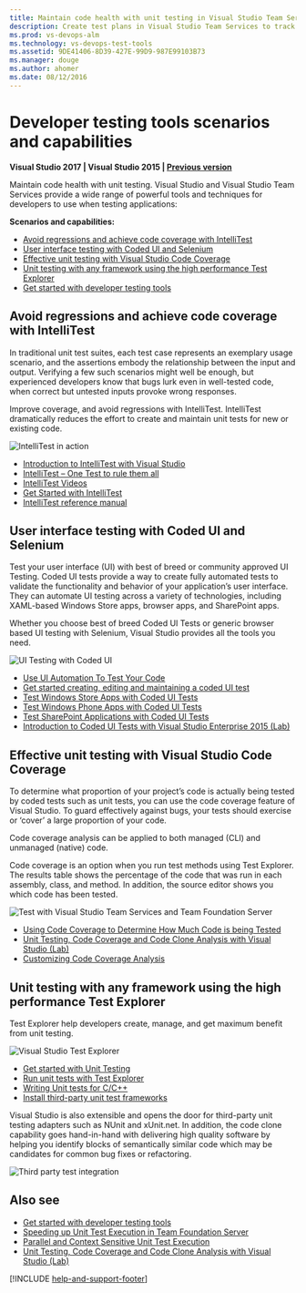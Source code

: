 ```yaml
---
title: Maintain code health with unit testing in Visual Studio Team Services
description: Create test plans in Visual Studio Team Services to track manual tests during sprints or milestones and maintain code health with unit testing 
ms.prod: vs-devops-alm
ms.technology: vs-devops-test-tools
ms.assetid: 9DE41406-8D39-427E-99D9-987E99103B73
ms.manager: douge
ms.author: ahomer
ms.date: 08/12/2016
---
```


# Developer testing tools scenarios and capabilities

**Visual Studio 2017 | Visual Studio 2015 | [Previous version](https://msdn.microsoft.com/library/dd264943%28v=vs.120%29.aspx)**

Maintain code health with unit testing. Visual Studio
and Visual Studio Team Services provide a wide range
of powerful tools and techniques for developers to
use when testing applications:

**Scenarios and capabilities:**

* [Avoid regressions and achieve code coverage with IntelliTest](#intellitest)
* [User interface testing with Coded UI and Selenium](#ui-testing)
* [Effective unit testing with Visual Studio Code Coverage](#unit-testing)
* [Unit testing with any framework using the high performance Test Explorer](#test-explorer)
* [Get started with developer testing tools](getting-started/getting-started-with-developer-testing.md)

<a name="intellitest"></a>
## Avoid regressions and achieve code coverage with IntelliTest

In traditional unit test suites, each test case 
represents an exemplary usage scenario, and the 
assertions embody the relationship between the 
input and output.  Verifying a few such scenarios 
might well be enough, but experienced developers 
know that bugs lurk even in well-tested code, when 
correct but untested inputs provoke wrong responses.

Improve coverage, and avoid regressions with IntelliTest.
IntelliTest dramatically reduces the effort to 
create and maintain unit tests for new or existing 
code. 

![IntelliTest in action](_img/developer-testing/IntelliTest.png)

* [Introduction to IntelliTest with Visual Studio](http://download.microsoft.com/download/6/2/B/62B60ECE-B9DC-4E8A-A97C-EA261BFB935E/Docs/Introduction%20to%20IntelliTest%20with%20Visual%20Studio%20Enterprise%202015.docx)
* [IntelliTest – One Test to rule them all](http://blogs.msdn.com/b/visualstudioalm/archive/2015/07/05/intellitest-one-test-to-rule-them-all.aspx)
* [IntelliTest Videos](https://channel9.msdn.com/Series/Test-Tools-in-Visual-Studio)
* [Get Started with IntelliTest](https://docs.microsoft.com/visualstudio/test/generate-unit-tests-for-your-code-with-intellitest)
* [IntelliTest reference manual](intellitest-manual/index.md)

<a name="ui-testing"></a>
## User interface testing with Coded UI and Selenium

Test your user interface (UI) with best 
of breed or community approved UI Testing.
Coded UI tests provide a way to create fully 
automated tests to validate the functionality and 
behavior of your application’s user interface.
They can automate UI testing across a variety 
of technologies, including XAML-based Windows Store 
apps, browser apps, and SharePoint apps.

Whether you choose best of breed Coded 
UI Tests or generic browser based UI testing with 
Selenium, Visual Studio provides all the tools you 
need. 

![UI Testing with Coded UI](_img/developer-testing/CodedUiTest.png)

* [Use UI Automation To Test Your Code](https://docs.microsoft.com/visualstudio/test/use-ui-automation-to-test-your-code)
* [Get started creating, editing and maintaining a coded UI test](https://docs.microsoft.com/visualstudio/test/walkthrough-creating-editing-and-maintaining-a-coded-ui-test)
* [Test Windows Store Apps with Coded UI Tests](https://docs.microsoft.com/visualstudio/test/test-windows-store-8-1-apps-with-coded-ui-tests)
* [Test Windows Phone Apps with Coded UI Tests](https://docs.microsoft.com/visualstudio/test/test-windows-phone-8-1-apps-with-coded-ui-tests)
* [Test SharePoint Applications with Coded UI Tests](https://docs.microsoft.com/visualstudio/test/testing-sharepoint-2010-applications-with-coded-ui-tests)
* [Introduction to Coded UI Tests with Visual Studio Enterprise 2015 (Lab)](http://download.microsoft.com/download/6/2/B/62B60ECE-B9DC-4E8A-A97C-EA261BFB935E/Docs/Introduction%20to%20Coded%20UI%20Tests%20with%20Visual%20Studio%20Enterprise%202015.docx)

<a name="unit-testing"></a>
## Effective unit testing with Visual Studio Code Coverage

To determine what proportion of your project’s code 
is actually being tested by coded tests such as unit
tests, you can use the code coverage feature of 
Visual Studio. To guard effectively against bugs, 
your tests should exercise or ‘cover’ a large 
proportion of your code.

Code coverage analysis can be applied to both 
managed (CLI) and unmanaged (native) code.

Code coverage is an option when you run test 
methods using Test Explorer. The results table 
shows the percentage of the code that was run in 
each assembly, class, and method. In addition, the 
source editor shows you which code has been tested.

![Test with Visual Studio Team Services and Team Foundation Server](_img/developer-testing/CodeCoverage.png)

* [Using Code Coverage to Determine How Much Code is being Tested](https://docs.microsoft.com/visualstudio/test/using-code-coverage-to-determine-how-much-code-is-being-tested)
* [Unit Testing, Code Coverage and Code Clone Analysis with Visual Studio (Lab)](http://download.microsoft.com/download/6/2/B/62B60ECE-B9DC-4E8A-A97C-EA261BFB935E/Docs/Unit%20Testing,%20Code%20Coverage%20and%20Code%20Clone%20Analysis%20with%20Visual%20Studio%202015.docx)
* [Customizing Code Coverage Analysis](https://docs.microsoft.com/visualstudio/test/customizing-code-coverage-analysis)

<a name="test-explorer"></a>
## Unit testing with any framework using the high performance Test Explorer

Test Explorer help developers create, manage, and get maximum 
benefit from unit testing.

![Visual Studio Test Explorer](_img/developer-testing/TestExplorer.png)

* [Get started with Unit Testing](https://docs.microsoft.com/visualstudio/test/unit-test-your-code)
* [Run unit tests with Test Explorer](https://docs.microsoft.com/visualstudio/test/run-unit-tests-with-test-explorer)
* [Writing Unit tests for C/C++](https://docs.microsoft.com/visualstudio/test/writing-unit-tests-for-c-cpp-with-the-microsoft-unit-testing-framework-for-cpp)
* [Install third-party unit test frameworks](https://docs.microsoft.com/visualstudio/test/install-third-party-unit-test-frameworks)

Visual Studio is also extensible and opens the door for 
third-party unit testing adapters such as NUnit 
and xUnit.net. In addition, the code clone 
capability goes hand-in-hand with delivering high quality 
software by helping you identify blocks of 
semantically similar code which may be candidates 
for common bug fixes or refactoring.

![Third party test integration](_img/developer-testing/ThirdParty.png)

## Also see

* [Get started with developer testing tools](getting-started/getting-started-with-developer-testing.md)
* [Speeding up Unit Test Execution in Team Foundation Server](http://blogs.msdn.com/b/visualstudioalm/archive/2015/07/30/speeding-up-test-execution-in-tfs.aspx)
* [Parallel and Context Sensitive Unit Test Execution](https://blogs.msdn.microsoft.com/visualstudioalm/2016/02/08/parallel-and-context-sensitive-test-execution-with-visual-studio-2015-update-1/)
* [Unit Testing, Code Coverage and Code Clone Analysis with Visual Studio (Lab)](http://download.microsoft.com/download/6/2/B/62B60ECE-B9DC-4E8A-A97C-EA261BFB935E/Docs/Unit%20Testing,%20Code%20Coverage%20and%20Code%20Clone%20Analysis%20with%20Visual%20Studio%202015.docx)

[!INCLUDE [help-and-support-footer](../_shared/help-and-support-footer.md)] 

